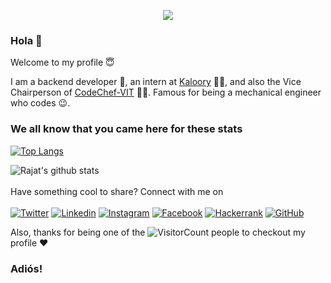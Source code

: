 <!-- <p align="center">
<!-- <img src="https://media.giphy.com/media/l56OIvKENY4hnt7U95/giphy.gif"> -->
<!-- <img src="https://media.giphy.com/media/C9ZFVjRPf79eVQCmMb/giphy.gif"> -->
<!--</p>
<!-- <img align="right" src="https://media.giphy.com/media/Y0PfcriWOkrGqZYdHx/giphy.gif" height="500px"> -->
<p align="center">  <img src="https://media.giphy.com/media/C9ZFVjRPf79eVQCmMb/giphy.gif"> </p>

### Hola 👋

Welcome to my profile :innocent:	

I am a backend developer :rocket:, an intern at [Kaloory](https://www.kaloory.com/) :teacher:, and also the Vice Chairperson of [CodeChef-VIT](https://https://github.com/codechefvit) :technologist:. Famous for being a mechanical engineer who codes :wink:.

### We all know that you came here for these stats
[![Top Langs](https://github-readme-stats.vercel.app/api/top-langs/?username=RajatSablok&layout=compact&theme=dark)](https://github.com/anuraghazra/github-readme-stats)

![Rajat's github stats](https://github-readme-stats.vercel.app/api/?username=RajatSablok&show_icons=true&title_color=fff&icon_color=79ff97&text_color=9f9f9f&bg_color=151515)
<br><br>
Have something cool to share? Connect with me on \
\
[![Twitter](https://img.shields.io/badge/-Twitter-222222?style=flat-square&logo=twitter&logoColor=white&link=https://twitter.com/_rajatsablok/)](https://twitter.com/_rajatsablok/)
[![Linkedin](https://img.shields.io/badge/-LinkedIn-222222?style=flat-square&logo=Linkedin&logoColor=white&link=https://www.linkedin.com/in/rajat-sablok/)](https://www.linkedin.com/in/rajat-sablok/)
[![Instagram](https://img.shields.io/badge/-Instagram-222222?style=flat-square&logo=Linkedin&logoColor=white&link=https://www.instagram.com/_rajatsablok/)](https://www.instagram.com/_rajatsablok/)
[![Facebook](https://img.shields.io/badge/-Facebook-222222?style=flat-square&logo=Facebook&logoColor=white&link=https://www.facebook.com/rajat.sablok/)](https://www.facebook.com/rajat.sablok/)
[![Hackerrank](https://img.shields.io/badge/-HackerRank-222222?style=flat-square&logo=Hackerrank&logoColor=white&link=https://www.hackerrank.com/rajat_main06/)](https://www.hackerrank.com/rajat_main06/)
[![GitHub](https://img.shields.io/badge/-GitHub-222222?style=flat-square&logo=GitHub&logoColor=white&link=https://www.github.com/RajatSablok/)](https://www.github.com/RajatSablok/)

Also, thanks for being one of the ![VisitorCount](https://profile-counter.glitch.me/RajatSablok/count.svg) people to checkout my profile :heart:

### Adiós!
<!--
**RajatSablok/RajatSablok** is a ✨ _special_ ✨ repository because its `README.md` (this file) appears on your GitHub profile.

Here are some ideas to get you started:

- 🔭 I’m currently working on ...
- 🌱 I’m currently learning ...
- 👯 I’m looking to collaborate on ...
- 🤔 I’m looking for help with ...
- 💬 Ask me about ...
- 📫 How to reach me: ...
- 😄 Pronouns: ...
- ⚡ Fun fact: ...
-->
